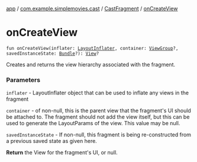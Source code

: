 [app](../../index.md) / [com.example.simplemovies.cast](../index.md) / [CastFragment](index.md) / [onCreateView](./on-create-view.md)

# onCreateView

`fun onCreateView(inflater: `[`LayoutInflater`](https://developer.android.com/reference/android/view/LayoutInflater.html)`, container: `[`ViewGroup`](https://developer.android.com/reference/android/view/ViewGroup.html)`?, savedInstanceState: `[`Bundle`](https://developer.android.com/reference/android/os/Bundle.html)`?): `[`View`](https://developer.android.com/reference/android/view/View.html)`?`

Creates and returns the view hierarchy associated with the fragment.

### Parameters

`inflater` - LayoutInflater object that can be used to inflate any views in the fragment

`container` - of non-null, this is the parent view that the fragment's UI should be attached to. The fragment should not add the view itself, but this can be used to generate the LayoutParams of the view. This value may be null.

`savedInstanceState` - If non-null, this fragment is being re-constructed from a previous saved state as given here.

**Return**
the View for the fragment's UI, or null.

